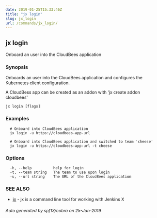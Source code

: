 ```yaml
---
date: 2019-01-25T15:33:46Z
title: "jx login"
slug: jx_login
url: /commands/jx_login/
---
```

## jx login

Onboard an user into the CloudBees application

### Synopsis

Onboards an user into the CloudBees application and configures the Kubernetes client configuration. 

A CloudBess app can be created as an addon with 'jx create addon cloudbees'

```
jx login [flags]
```

### Examples

```
  # Onboard into CloudBees application
  jx login -u https://cloudbees-app-url
  
  # Onboard into CloudBees application and switched to team 'cheese'
  jx login -u https://cloudbees-app-url -t cheese
```

### Options

```
  -h, --help          help for login
  -t, --team string   The team to use upon login
  -u, --url string    The URL of the CloudBees application
```

### SEE ALSO

* [jx](/commands/jx/)	 - jx is a command line tool for working with Jenkins X

###### Auto generated by spf13/cobra on 25-Jan-2019

